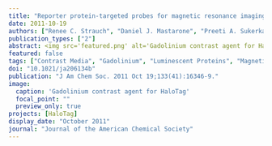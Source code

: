```yaml
---
title: "Reporter protein-targeted probes for magnetic resonance imaging"
date: 2011-10-19
authors: ["Renee C. Strauch", "Daniel J. Mastarone", "Preeti A. Sukerkar", "Ying Song", "<B>Jonathan J. Ipsaro</B>", "Thomas J. Meade"]
publication_types: ["2"]
abstract: <img src='featured.png' alt='Gadolinium contrast agent for HaloTag' style='width:50%;float:right'>Contrast agents for magnetic resonance imaging are frequently employed as experimental and clinical probes. Drawbacks include low signal sensitivity, fast clearance, and nonspecificity that limit efficacy in experimental imaging. In order to create a bioresponsive MR contrast agent, a series of four Gd(III) complexes targeted to the HaloTag reporter were designed and synthesized. HaloTag is unique among reporter proteins for its specificity, versatility, and the covalent interaction between substrate and protein. In similar systems, these properties produce prolonged in vivo lifetimes and extended imaging opportunities for contrast agents, longer rotational correlation times, and increases in relaxivity (r(1)) upon binding to the HaloTag protein. In this work we report a new MR contrast probe, 2CHTGd, which forms a covalent bond with its target protein and results in a dramatic increase in sensitivity. A 6-fold increase in r(1), from 3.8 to 22 mM(-1) s(-1), is observed upon 2CHTGd binding to the target protein. This probe was designed for use with the HaloTag protein system which allows for a variety of substrates (specific for MRI, florescence, or protein purification applications) to be used with the same reporter.
featured: false
tags: ["Contrast Media", "Gadolinium", "Luminescent Proteins", "Magnetic Resonance Imaging", "Molecular Structure", "Organometallic Compounds", "Stereoisomerism"]
doi: "10.1021/ja206134b"
publication: "J Am Chem Soc. 2011 Oct 19;133(41):16346-9."
image:
  caption: 'Gadolinium contrast agent for HaloTag'
  focal_point: ""
  preview_only: true
projects: [HaloTag]
display_date: "October 2011"
journal: "Journal of the American Chemical Society"
---
```


